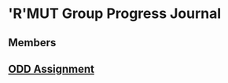 # 'R'MUT Group Progress Journal

## Members 
    
    
## [ODD Assignment](https://github.com/pjournal/mef03g-r-mut/blob/master/assignment.html)
